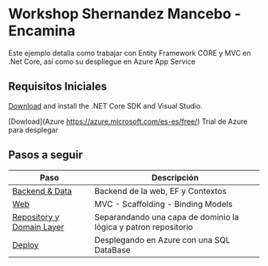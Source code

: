 # Workshop Shernandez Mancebo - Encamina
Este ejemplo detalla como trabajar con Entity Framework CORE y MVC en .Net Core, así como su despliegue en Azure App Service

## Requisitos Iniciales

[Download](https://www.microsoft.com/net/download) and install the .NET Core SDK and Visual Studio.

[Dowload](Azure https://azure.microsoft.com/es-es/free/) Trial de Azure para desplegar


## Pasos a seguir

| Paso | Descripción |
| ----- | ---- |
| [Backend & Data](/docs/1_Backend.md) | Backend de la web, EF y Contextos
| [Web](docs/2_Frontend.md) | MVC - Scaffolding - Binding Models
| [Repository y Domain Layer](/docs/3_Repositorios_servicio.md) | Separandando una capa de dominio la lógica y patron repositorio
| [Deploy](/docs/4_Despliegue_Azure.md) | Desplegando en Azure con una SQL DataBase
